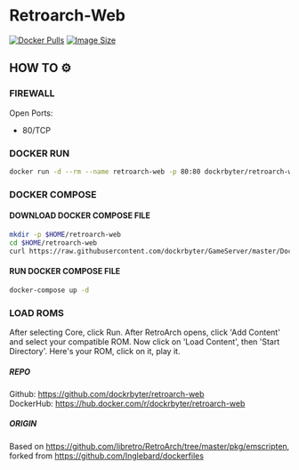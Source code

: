 # Retroarch-Web
[![Docker Pulls](https://img.shields.io/docker/pulls/dockrbyter/retroarch-web.svg)](https://hub.docker.com/r/dockrbyter/retroarch-web)
[![Image Size](https://img.shields.io/docker/image-size/dockrbyter/retroarch-web.svg)](https://hub.docker.com/r/dockrbyter/retroarch-web)

## HOW TO ⚙️
### FIREWALL
Open Ports:
 - 80/TCP

### DOCKER RUN
```bash
docker run -d --rm --name retroarch-web -p 80:80 dockrbyter/retroarch-web:latest
```

### DOCKER COMPOSE
#### DOWNLOAD DOCKER COMPOSE FILE
```bash
mkdir -p $HOME/retroarch-web
cd $HOME/retroarch-web
curl https://raw.githubusercontent.com/dockrbyter/GameServer/master/Docker/Linux/retroarch-web/docker-compose.yml docker-compose.yml
```

#### RUN DOCKER COMPOSE FILE
```bash
docker-compose up -d
```

### LOAD ROMS
After selecting Core, click Run. After RetroArch opens, click 'Add Content' and select your compatible ROM. Now click on 'Load Content', then 'Start Directory'. Here's your ROM, click on it, play it.

##### REPO
Github: https://github.com/dockrbyter/retroarch-web  
DockerHub: https://hub.docker.com/r/dockrbyter/retroarch-web
##### ORIGIN
Based on https://github.com/libretro/RetroArch/tree/master/pkg/emscripten,  
forked from https://github.com/Inglebard/dockerfiles  

